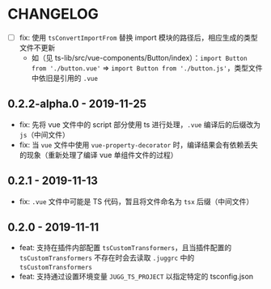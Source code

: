 # CHANGELOG

- [ ] fix: 使用 `tsConvertImportFrom` 替换 import 模块的路径后，相应生成的类型文件不更新
  - 如（见 ts-lib/src/vue-components/Button/index）：`import Button from './button.vue'` => `import Button from './button.js'`，类型文件中依旧是引用的 `.vue`

## 0.2.2-alpha.0 - 2019-11-25

- fix: 先将 vue 文件中的 script 部分使用 ts 进行处理，`.vue` 编译后的后缀改为 `js`（中间文件）
- fix: 当 `vue` 文件中使用 `vue-property-decorator` 时，编译结果会有依赖丢失的现象（重新处理了编译 vue 单组件文件的过程）

## 0.2.1 - 2019-11-13

- fix: `.vue` 文件中可能是 TS 代码，暂且将文件命名为 `tsx` 后缀（中间文件）

## 0.2.0 - 2019-11-11

- feat: 支持在插件内部配置 `tsCustomTransformers`，且当插件配置的 `tsCustomTransformers` 不存在时会去读取 `.juggrc` 中的 `tsCustomTransformers`
- feat: 支持通过设置环境变量 `JUGG_TS_PROJECT` 以指定特定的 tsconfig.json
